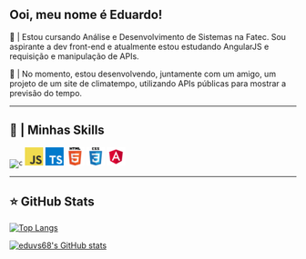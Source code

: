 ## Ooi, meu nome é Eduardo!

📘 | Estou cursando Análise e Desenvolvimento de Sistemas na Fatec. Sou aspirante a dev front-end e atualmente estou estudando AngularJS e requisição e manipulação de APIs.

🔭 | No momento, estou desenvolvendo, juntamente com um amigo, um projeto de um site de climatempo, utilizando APIs públicas para mostrar a previsão do tempo.

---

## 🚀 | Minhas Skills

<code><img height="32" src="https://cdn.iconscout.com/icon/free/png-512/c-programming-569564.png" alt="c"/></code>
<code><img height="32" src="https://raw.githubusercontent.com/github/explore/80688e429a7d4ef2fca1e82350fe8e3517d3494d/topics/javascript/javascript.png" alt="Javascript"/></code>
<code><img height="32" src="https://raw.githubusercontent.com/github/explore/80688e429a7d4ef2fca1e82350fe8e3517d3494d/topics/typescript/typescript.png" alt="Typescript"/></code>
<code><img height="32" src="https://raw.githubusercontent.com/github/explore/80688e429a7d4ef2fca1e82350fe8e3517d3494d/topics/html/html.png" alt="HTML5"/></code>
<code><img height="32" src="https://raw.githubusercontent.com/github/explore/80688e429a7d4ef2fca1e82350fe8e3517d3494d/topics/css/css.png" alt="CSS"/></code>
<code><img height="32" src="https://raw.githubusercontent.com/github/explore/80688e429a7d4ef2fca1e82350fe8e3517d3494d/topics/angular/angular.png" alt="Angular"/></code>

---

## ⭐ GitHub Stats

[![Top Langs](https://github-readme-stats.vercel.app/api/top-langs/?username=eduvs68&layout=compact)](https://github.com/eduvs68/github-readme-stats)

[![eduvs68's GitHub stats](https://github-readme-stats.vercel.app/api?username=eduvs68&theme=github_dark&hide_border=false&)](https://github.com/eduvs68/github-readme-stats)
